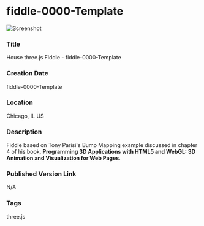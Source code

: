 fiddle-0000-Template
======

![Screenshot](screenshot.png)


### Title

House three.js Fiddle - fiddle-0000-Template


### Creation Date

fiddle-0000-Template


### Location

Chicago, IL US


### Description

Fiddle based on Tony Parisi's Bump Mapping example discussed in chapter 4 of his book,
**Programming 3D Applications with HTML5 and WebGL: 3D Animation and Visualization for Web Pages**.


### Published Version Link

N/A


### Tags

three.js